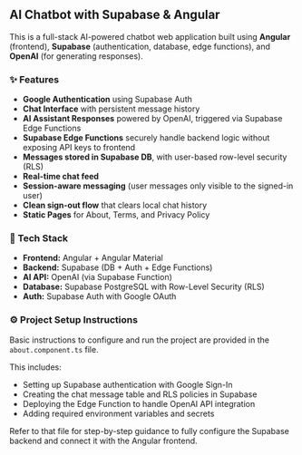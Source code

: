 ## AI Chatbot with Supabase & Angular

This is a full-stack AI-powered chatbot web application built using **Angular** (frontend), **Supabase** (authentication, database, edge functions), and **OpenAI** (for generating responses).

### ✨ Features

* **Google Authentication** using Supabase Auth
* **Chat Interface** with persistent message history
* **AI Assistant Responses** powered by OpenAI, triggered via Supabase Edge Functions
* **Supabase Edge Functions** securely handle backend logic without exposing API keys to frontend
* **Messages stored in Supabase DB**, with user-based row-level security (RLS)
* **Real-time chat feed**
* **Session-aware messaging** (user messages only visible to the signed-in user)
* **Clean sign-out flow** that clears local chat history
* **Static Pages** for About, Terms, and Privacy Policy

### 🧱 Tech Stack

* **Frontend:** Angular + Angular Material
* **Backend:** Supabase (DB + Auth + Edge Functions)
* **AI API:** OpenAI (via Supabase Function)
* **Database:** Supabase PostgreSQL with Row-Level Security (RLS)
* **Auth:** Supabase Auth with Google OAuth

### ⚙️ Project Setup Instructions

Basic instructions to configure and run the project are provided in the `about.component.ts` file.

This includes:

* Setting up Supabase authentication with Google Sign-In
* Creating the chat message table and RLS policies in Supabase
* Deploying the Edge Function to handle OpenAI API integration
* Adding required environment variables and secrets

Refer to that file for step-by-step guidance to fully configure the Supabase backend and connect it with the Angular frontend.


